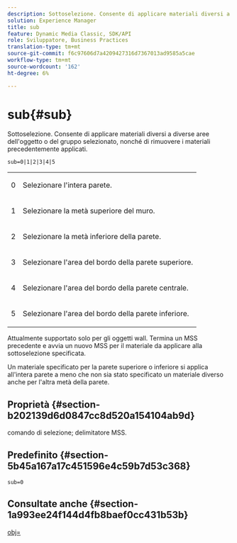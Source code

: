```yaml
---
description: Sottoselezione. Consente di applicare materiali diversi a diverse aree dell'oggetto o del gruppo selezionato, nonché di rimuovere i materiali precedentemente applicati.
solution: Experience Manager
title: sub
feature: Dynamic Media Classic, SDK/API
role: Sviluppatore, Business Practices
translation-type: tm+mt
source-git-commit: f6c97606d7a4209427316d7367013ad9585a5cae
workflow-type: tm+mt
source-wordcount: '162'
ht-degree: 6%

---
```



# sub{#sub}

Sottoselezione. Consente di applicare materiali diversi a diverse aree dell&#39;oggetto o del gruppo selezionato, nonché di rimuovere i materiali precedentemente applicati.

`sub=0|1|2|3|4|5`

<table id="simpletable_F6BF91BD2C4B47BF8A28032E392D37F0"> 
 <tr class="strow"> 
  <td class="stentry"> <p>0 </p> </td> 
  <td class="stentry"> <p>Selezionare l'intera parete. </p> </td> 
 </tr> 
 <tr class="strow"> 
  <td class="stentry"> <p>1 </p> </td> 
  <td class="stentry"> <p>Selezionare la metà superiore del muro. </p> </td> 
 </tr> 
 <tr class="strow"> 
  <td class="stentry"> <p>2 </p> </td> 
  <td class="stentry"> <p>Selezionare la metà inferiore della parete. </p> </td> 
 </tr> 
 <tr class="strow"> 
  <td class="stentry"> <p>3 </p> </td> 
  <td class="stentry"> <p>Selezionare l'area del bordo della parete superiore. </p> </td> 
 </tr> 
 <tr class="strow"> 
  <td class="stentry"> <p>4 </p> </td> 
  <td class="stentry"> <p>Selezionare l'area del bordo della parete centrale. </p> </td> 
 </tr> 
 <tr class="strow"> 
  <td class="stentry"> <p>5 </p> </td> 
  <td class="stentry"> <p>Selezionare l'area del bordo della parete inferiore. </p> </td> 
 </tr> 
</table>

Attualmente supportato solo per gli oggetti wall. Termina un MSS precedente e avvia un nuovo MSS per il materiale da applicare alla sottoselezione specificata.

Un materiale specificato per la parete superiore o inferiore si applica all&#39;intera parete a meno che non sia stato specificato un materiale diverso anche per l&#39;altra metà della parete.

## Proprietà {#section-b202139d6d0847cc8d520a154104ab9d}

comando di selezione; delimitatore MSS.

## Predefinito {#section-5b45a167a17c451596e4c59b7d53c368}

`sub=0`

## Consultate anche {#section-1a993ee24f144d4fb8baef0cc431b53b}

[obj=](../../../../../ir-api/http-protocol/image-rendering-api-ref/c-ir-http-protocol-ref/c-ir-http-protocol-command-reference/r-ir-obj.md#reference-31e7dac7931b4e0eb3c7589f120a1e6a)
